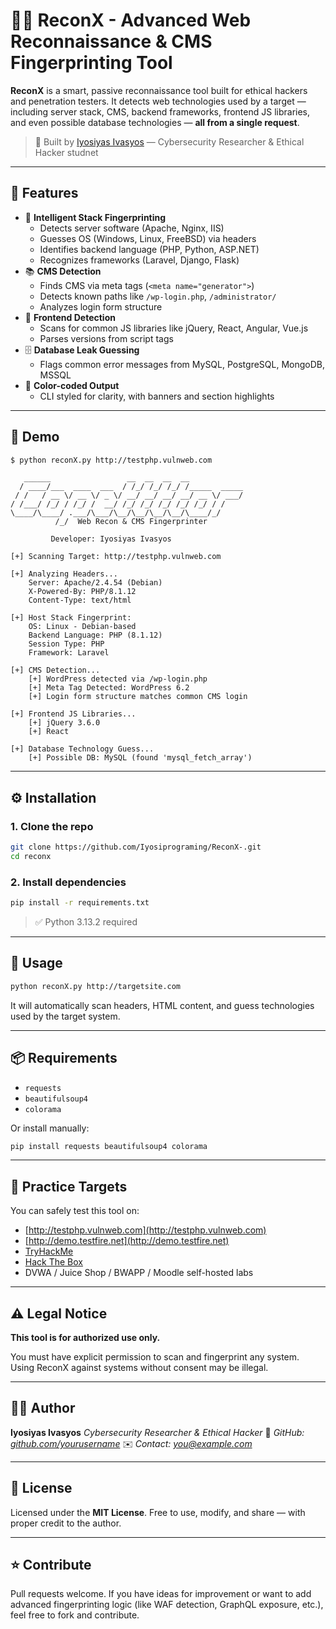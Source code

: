 
# 🕵️‍♂️ ReconX - Advanced Web Reconnaissance & CMS Fingerprinting Tool

**ReconX** is a smart, passive reconnaissance tool built for ethical hackers and penetration testers. It detects web technologies used by a target — including server stack, CMS, backend frameworks, frontend JS libraries, and even possible database technologies — **all from a single request**.

> 🔧 Built by [Iyosiyas Ivasyos](#) — Cybersecurity Researcher & Ethical Hacker studnet

---

## 🚀 Features

- 🧠 **Intelligent Stack Fingerprinting**
  - Detects server software (Apache, Nginx, IIS)
  - Guesses OS (Windows, Linux, FreeBSD) via headers
  - Identifies backend language (PHP, Python, ASP.NET)
  - Recognizes frameworks (Laravel, Django, Flask)
- 📚 **CMS Detection**
  - Finds CMS via meta tags (`<meta name="generator">`)
  - Detects known paths like `/wp-login.php`, `/administrator/`
  - Analyzes login form structure
- 🎯 **Frontend Detection**
  - Scans for common JS libraries like jQuery, React, Angular, Vue.js
  - Parses versions from script tags
- 🗄️ **Database Leak Guessing**
  - Flags common error messages from MySQL, PostgreSQL, MongoDB, MSSQL
- 🎨 **Color-coded Output**
  - CLI styled for clarity, with banners and section highlights

---

## 📸 Demo

```bash
$ python reconX.py http://testphp.vulnweb.com
````

```
   ______                 __  __  __  __            
  / ____/___  ____  ___  / /_/ /_/ /_/ /_____  _____
 / /   / __ \/ __ \/ _ \/ __/ __/ __/ __/ __ \/ ___/
/ /___/ /_/ / /_/ /  __/ /_/ /_/ /_/ /_/ /_/ / /    
\____/\____/ .___/\___/\__/\__/\__/\__/\____/_/     
          /_/  Web Recon & CMS Fingerprinter      

         Developer: Iyosiyas Ivasyos

[+] Scanning Target: http://testphp.vulnweb.com

[+] Analyzing Headers...
    Server: Apache/2.4.54 (Debian)
    X-Powered-By: PHP/8.1.12
    Content-Type: text/html

[+] Host Stack Fingerprint:
    OS: Linux - Debian-based
    Backend Language: PHP (8.1.12)
    Session Type: PHP
    Framework: Laravel

[+] CMS Detection...
    [+] WordPress detected via /wp-login.php
    [+] Meta Tag Detected: WordPress 6.2
    [+] Login form structure matches common CMS login

[+] Frontend JS Libraries...
    [+] jQuery 3.6.0
    [+] React

[+] Database Technology Guess...
    [+] Possible DB: MySQL (found 'mysql_fetch_array')
```

---

## ⚙️ Installation

### 1. Clone the repo

```bash
git clone https://github.com/Iyosiprograming/ReconX-.git
cd reconx
```

### 2. Install dependencies

```bash
pip install -r requirements.txt
```

> ✅ Python 3.13.2 required

---

## 🧪 Usage

```bash
python reconX.py http://targetsite.com
```

It will automatically scan headers, HTML content, and guess technologies used by the target system.

---

## 📦 Requirements

* `requests`
* `beautifulsoup4`
* `colorama`

Or install manually:

```bash
pip install requests beautifulsoup4 colorama
```

---

## 🎯 Practice Targets

You can safely test this tool on:

* [http://testphp.vulnweb.com](http://testphp.vulnweb.com)
* [http://demo.testfire.net](http://demo.testfire.net)
* [TryHackMe](https://tryhackme.com/)
* [Hack The Box](https://hackthebox.com/)
* DVWA / Juice Shop / BWAPP / Moodle self-hosted labs

---

## ⚠️ Legal Notice

**This tool is for authorized use only.**

You must have explicit permission to scan and fingerprint any system.
Using ReconX against systems without consent may be illegal.

---

## 👨‍💻 Author

**Iyosiyas Ivasyos**
*Cybersecurity Researcher & Ethical Hacker*
🔗 *GitHub: [github.com/yourusername](https://github.com/iyosiprograming)*
✉️ *Contact: [you@example.com](mailto:iyosieyosiyas@gmail.com)*

---

## 📃 License

Licensed under the **MIT License**.
Free to use, modify, and share — with proper credit to the author.

---

## ⭐️ Contribute

Pull requests welcome. If you have ideas for improvement or want to add advanced fingerprinting logic (like WAF detection, GraphQL exposure, etc.), feel free to fork and contribute.

```


